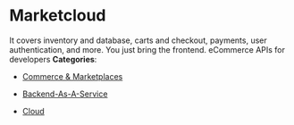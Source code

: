 # Marketcloud


It covers inventory and database, carts and checkout, payments, user authentication, and more.  You just bring the frontend. eCommerce APIs for developers
**Categories**:

- [Commerce & Marketplaces](https://github/awesome-apis/awesome-apis#commerce-and-marketplaces)

- [Backend-As-A-Service](https://github/awesome-apis/awesome-apis#backend-as-a-service)

- [Cloud](https://github/awesome-apis/awesome-apis#cloud)



